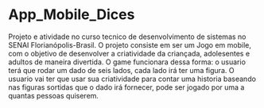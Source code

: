 # App_Mobile_Dices
Projeto e atividade no curso tecnico de desenvolvimento de sistemas no SENAI Florianópolis-Brasil. O projeto consiste em ser um Jogo em mobile, com o objetivo de desenvolver a criatividade da criançada, adolesentes e adultos de maneira divertida. O game funcionara dessa forma: o usuario terá que rodar um dado de seis lados, cada lado irá ter uma figura. O usuario vai ter que usar sua criatividade para contar uma historia baseando nas figuras sortidas que o dado irá fornecer, pode ser jogado por uma a quantas pessoas quiserem.
